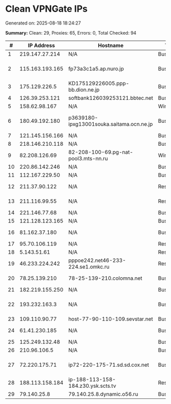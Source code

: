 # Clean VPNGate IPs
Generated on: 2025-08-18 18:24:27

**Summary:** Clean: 29, Proxies: 65, Errors: 0, Total Checked: 94

| # | IP Address | Hostname | Type | Country | Provider |
|---|------------|----------|------|---------|----------|
| 1 | 219.147.27.214 | N/A | Business | CN | Chinanet |
| 2 | 115.163.193.165 | fp73a3c1a5.ap.nuro.jp | Business | JP | Sony Network Communications Inc. |
| 3 | 175.129.226.5 | KD175129226005.ppp-bb.dion.ne.jp | Business | JP | KDDI CORPORATION |
| 4 | 126.39.253.121 | softbank126039253121.bbtec.net | Business | JP | SoftBank Corp. |
| 5 | 158.62.98.167 | N/A | Wireless | PH | Globe Telecom Inc. |
| 6 | 180.49.192.180 | p3639180-ipxg13001souka.saitama.ocn.ne.jp | Business | JP | NTT Communications Corporation |
| 7 | 121.145.156.166 | N/A | Business | KR | Korea Telecom |
| 8 | 218.146.210.118 | N/A | Business | KR | Korea Telecom |
| 9 | 82.208.126.69 | 82-208-100-69.pg-nat-pool3.mts-nn.ru | Wireless | RU | PJSC Rostelecom |
| 10 | 220.86.142.246 | N/A | Business | KR | Korea Telecom |
| 11 | 112.167.229.50 | N/A | Business | KR | Korea Telecom |
| 12 | 211.37.90.122 | N/A | Residential | KR | SK Broadband Co Ltd |
| 13 | 211.116.99.55 | N/A | Residential | KR | SK Broadband Co Ltd |
| 14 | 221.146.77.68 | N/A | Business | KR | Korea Telecom |
| 15 | 121.128.123.165 | N/A | Business | KR | Korea Telecom |
| 16 | 81.162.37.180 | N/A | Business | RU | Telecommunication networks Ltd |
| 17 | 95.70.106.119 | N/A | Residential | RU | PJSC Rostelecom |
| 18 | 5.143.51.61 | N/A | Residential | RU | PJSC Rostelecom |
| 19 | 46.233.224.242 | pppoe242.net46-233-224.se1.omkc.ru | Residential | RU | Omskie kabelnye seti Ltd. |
| 20 | 78.25.139.210 | 78-25-139-210.colomna.net | Business | RU | CJSC Kolomna-Sviaz TV |
| 21 | 182.219.155.250 | N/A | Business | KR | LG POWERCOMM |
| 22 | 193.232.163.3 | N/A | Business | RU | Joint-Stock company "Arctictelecom" |
| 23 | 109.110.90.77 | host-77-90-110-109.sevstar.net | Business | UA | Lancom Ltd. |
| 24 | 61.41.230.185 | N/A | Business | KR | LG HelloVision Corp. |
| 25 | 125.249.132.48 | N/A | Business | KR | LG POWERCOMM |
| 26 | 210.96.106.5 | N/A | Business | KR | Korea Telecom |
| 27 | 72.220.175.71 | ip72-220-175-71.sd.sd.cox.net | Business | US | Cox Communications Inc. |
| 28 | 188.113.158.184 | ip-188-113-158-184.z30.ysk.scts.tv | Residential | RU | Sakhalin Cable Telesystems Ltd |
| 29 | 79.140.25.8 | 79.140.25.8.dynamic.o56.ru | Business | RU | JSC "Ufanet" |
